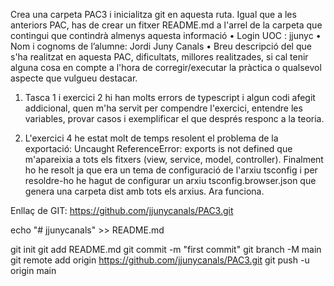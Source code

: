 Crea una carpeta PAC3 i inicialitza git en aquesta ruta. Igual que a les anteriors PAC, has de crear un fitxer README.md a l'arrel de la carpeta que contingui que contindrà almenys aquesta informació 
• Login UOC : jjunyc
• Nom i cognoms de l’alumne: Jordi Juny Canals
• Breu descripció del que s'ha realitzat en aquesta PAC, dificultats, millores realitzades, si cal tenir alguna cosa en compte a l'hora de corregir/executar la pràctica o qualsevol aspecte que vulgueu destacar.

1. Tasca 1 i exercici 2 hi han molts errors de typescript i algun codi afegit addicional, quen m'ha servit per compendre l'exercici, entendre les variables, provar casos i exemplificar el que després responc a la teoria.

2. L'exercici 4 he estat molt de temps resolent el problema de la exportació:
 Uncaught ReferenceError: exports is not defined
que m'apareixia a tots els fitxers (view, service, model, controller). Finalment ho he resolt ja que era un tema de configuració de l'arxiu tsconfig i per resoldre-ho he hagut de configurar un arxiu tsconfig.browser.json que genera una carpeta dist amb tots els arxius.
Ara funciona.


Enllaç de GIT: https://github.com/jjunycanals/PAC3.git

echo "# jjunycanals" >> README.md

git init git add README.md git commit -m "first commit" git branch -M main git remote add origin https://github.com/jjunycanals/PAC3.git git push -u origin main